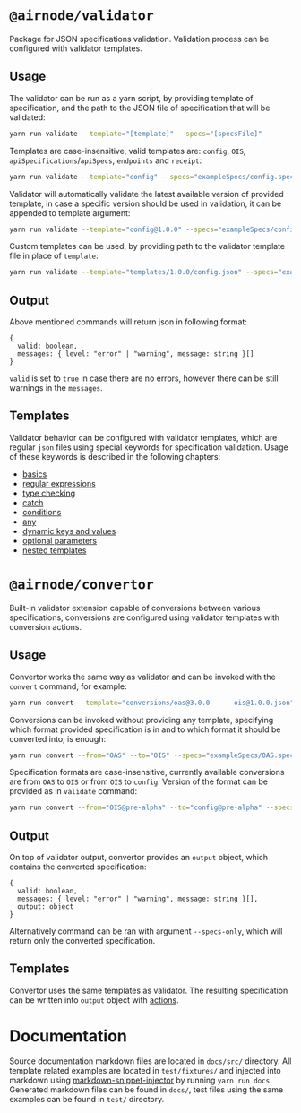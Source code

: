 # `@airnode/validator`

Package for JSON specifications validation. Validation process can be configured with validator templates.

## Usage

The validator can be run as a yarn script, by providing template of specification, and the path to the JSON file of
specification that will be validated:

```sh
yarn run validate --template="[template]" --specs="[specsFile]"
```

Templates are case-insensitive, valid templates are: `config`, `OIS`, `apiSpecifications`/`apiSpecs`, `endpoints` and `receipt`:

```sh
yarn run validate --template="config" --specs="exampleSpecs/config.specs.json"
```

Validator will automatically validate the latest available version of provided template, in case a specific version
should be used in validation, it can be appended to template argument:

```sh
yarn run validate --template="config@1.0.0" --specs="exampleSpecs/config.specs.json"
```

Custom templates can be used, by providing path to the validator template file in place of `template`:

```sh
yarn run validate --template="templates/1.0.0/config.json" --specs="exampleSpecs/config.specs.json"
```

## Output

Above mentioned commands will return json in following format:

```
{
  valid: boolean,
  messages: { level: "error" | "warning", message: string }[]
}
```

`valid` is set to `true` in case there are no errors, however there can be still warnings in the `messages`.

## Templates

Validator behavior can be configured with validator templates, which are regular `json` files using special keywords for
specification validation. Usage of these keywords is described in the following chapters:

- [basics](docs/basics.md)
- [regular expressions](docs/regex.md)
- [type checking](docs/type.md)
- [catch](docs/catch.md)
- [conditions](docs/conditions.md)
- [any](docs/any.md)
- [dynamic keys and values](docs/dynamic_params.md)
- [optional parameters](docs/optional.md)
- [nested templates](docs/template.md)

# `@airnode/convertor`

Built-in validator extension capable of conversions between various specifications, conversions are configured using
validator templates with conversion actions.

## Usage

Convertor works the same way as validator and can be invoked with the `convert` command, for example:

```sh
yarn run convert --template="conversions/oas@3.0.0------ois@1.0.0.json" --specs="exampleSpecs/OAS.specs.json"
```

Conversions can be invoked without providing any template, specifying which format provided specification is in and to
which format it should be converted into, is enough:

```sh
yarn run convert --from="OAS" --to="OIS" --specs="exampleSpecs/OAS.specs.json"
```

Specification formats are case-insensitive, currently available conversions are from `OAS` to `OIS` or from `OIS` to
`config`. Version of the format can be provided as in `validate` command:

```sh
yarn run convert --from="OIS@pre-alpha" --to="config@pre-alpha" --specs="exampleSpecs/ois.specs.json"
```

## Output

On top of validator output, convertor provides an `output` object, which contains the converted specification:

```
{
  valid: boolean,
  messages: { level: "error" | "warning", message: string }[],
  output: object
}
```

Alternatively command can be ran with argument `--specs-only`, which will return only the converted specification.

## Templates

Convertor uses the same templates as validator. The resulting specification can be written into `output` object with
[actions](docs/actions.md).

# Documentation

Source documentation markdown files are located in `docs/src/` directory. All template related examples are located in
`test/fixtures/` and injected into markdown using
[markdown-snippet-injector](https://github.com/NativeScript/markdown-snippet-injector) by running `yarn run docs`.
Generated markdown files can be found in `docs/`, test files using the same examples can be found in `test/` directory.
